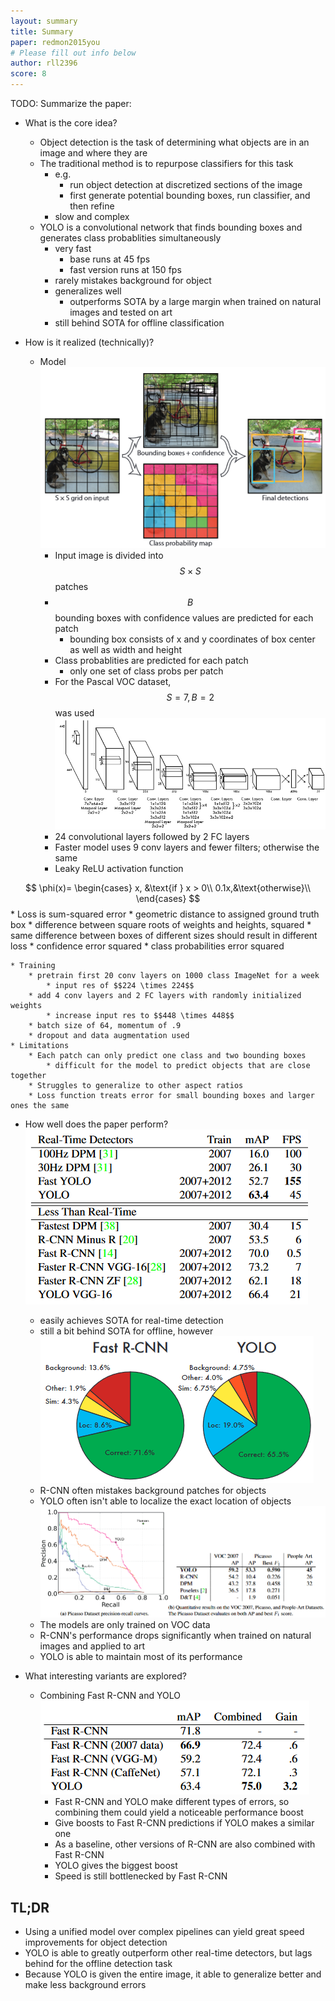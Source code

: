 ```yaml
---
layout: summary
title: Summary
paper: redmon2015you
# Please fill out info below
author: rll2396
score: 8
---
```


TODO: Summarize the paper:
* What is the core idea?
    * Object detection is the task of determining what objects are in an image and where they are
    * The traditional method is to repurpose classifiers for this task
        * e.g.
            * run object detection at discretized sections of the image
            * first generate potential bounding boxes, run classifier, and then refine
        * slow and complex
    * YOLO is a convolutional network that finds bounding boxes and generates class probablities simultaneously
        * very fast
            * base runs at 45 fps
            * fast version runs at 150 fps
        * rarely mistakes background for object
        * generalizes well
            * outperforms SOTA by a large margin when trained on natural images and tested on art
        * still behind SOTA for offline classification

* How is it realized (technically)?
    * Model
        ![Detection](redmon2015you_2b.png)
        * Input image is divided into $$S \times S$$ patches
        * $$B$$ bounding boxes with confidence values are predicted for each patch
            * bounding box consists of x and y coordinates of box center as well as width and height
        * Class probablities are predicted for each patch
            * only one set of class probs per patch
        * For the Pascal VOC dataset, $$S = 7, B = 2$$ was used
        ![Architecture](redmon2015you_2a.png)
        * 24 convolutional layers followed by 2 FC layers
        * Faster model uses 9 conv layers and fewer filters; otherwise the same
        * Leaky ReLU activation function

$$
\phi(x)=
\begin{cases}
x, &\text{if } x > 0\\
0.1x,&\text{otherwise}\\
\end{cases}
$$
        * Loss is sum-squared error
            * geometric distance to assigned ground truth box
            * difference between square roots of weights and heights, squared
                * same difference between boxes of different sizes should result in different loss
            * confidence error squared
            * class probabilities error squared

    * Training
        * pretrain first 20 conv layers on 1000 class ImageNet for a week
            * input res of $$224 \times 224$$
        * add 4 conv layers and 2 FC layers with randomly initialized weights
            * increase input res to $$448 \times 448$$
        * batch size of 64, momentum of .9
        * dropout and data augmentation used
    * Limitations
        * Each patch can only predict one class and two bounding boxes
            * difficult for the model to predict objects that are close together
        * Struggles to generalize to other aspect ratios
        * Loss function treats error for small bounding boxes and larger ones the same

* How well does the paper perform?
    ![Table](redmon2015you_2c.png)
    * easily achieves SOTA for real-time detection
    * still a bit behind SOTA for offline, however
    ![Pie](redmon2015you_2e.png)
    * R-CNN often mistakes background patches for objects
    * YOLO often isn't able to localize the exact location of objects
    ![Graph](redmon2015you_2d.png)
    * The models are only trained on VOC data
    * R-CNN's performance drops significantly when trained on natural images and applied to art
    * YOLO is able to maintain most of its performance

* What interesting variants are explored?
    * Combining Fast R-CNN and YOLO
        ![Combine](redmon2015you_2f.png)
        * Fast R-CNN and YOLO make different types of errors, so combining them could yield a noticeable performance boost
        * Give boosts to Fast R-CNN predictions if YOLO makes a similar one
        * As a baseline, other versions of R-CNN are also combined with Fast R-CNN
        * YOLO gives the biggest boost
        * Speed is still bottlenecked by Fast R-CNN

## TL;DR
* Using a unified model over complex pipelines can yield great speed improvements for object detection
* YOLO is able to greatly outperform other real-time detectors, but lags behind for the offline detection task
* Because YOLO is given the entire image, it able to generalize better and make less background errors
